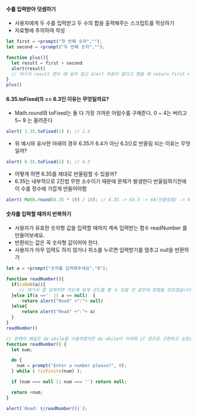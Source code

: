 #### 수를 입력받아 덧셈하기
  * 사용자에게 두 수를 입력받고 두 수의 합을 출력해주는 스크립트를 작성하기
  * 자료형에 주의하여 작성

```js 
let first = +prompt("첫 번째 숫자","");
let second = +prompt("두 번째 숫자","");

function plus(){
  let result = first + second
  alert(result)
  // 여기서 result 변수 에 넣지 않고 alert 부분이 없다고 했을 때 return first + second 이렇게만 작성하고 함수를 호출하면 안되나요?  
}
plus()
```

#### 6.35.toFixed(1) == 6.3인 이유는 무엇일까요?
  * Math.round와 toFixed는 둘 다 가장 가까운 어림수를 구해준다. 0 ~ 4는 버리고 5~ 9 는 올려준다
```js
alert( 1.35.toFixed(1) ); // 1.4
```
  * 위 예시와 유사한 아래의 경우 6.35가 6.4가 아닌 6.3으로 반올림 되는 이유는 무엇일까?
```js
alert( 6.35.toFixed(1) ); // 6.3
```
  * 어떻게 하면 6.35를 제대로 반올림할 수 있을까?
  * 6.35는 내부적으로 2진법 무한 소수이기 때문에 문제가 발생한다 반올림하기전에 이 수를 정수에 가깝게 만들어야함
```js
alert( Math.round(6.35 * 10) / 10); // 6.35 -> 63.5 -> 64(반올림됨) -> 6.4
```

#### 숫자를 입력할 때까지 반복하기
  * 사용자가 유효한 숫자형 값을 입력할 때까지 계속 입력받는 함수 readNumber 를 만들어보세요.
  * 반환되는 값은 꼭 숫자형 값이어야 한다.
  * 사용자가 아무 입력도 하지 않거나 취소를 누르면 입력받기를 멈추고 null을 반환하기

```js
let a = +prompt("숫자를 입력해주세요","0");

function readNumber(){
  if(isNaN(a)){
     // 여기서 잘 입력하면 의도에 맞게 코드를 짤 수 있을 것 같은데 방법을 모르겠습니다... 
  }else if(a =='' || a == null)  {
      return alert("Read" +":"+ null)
  }else{
      return alert("Read" +":"+ a)
  }
}
readNumber()

// 원래의 해답은 do while을 사용하였지만 do while이 어려워 if 문으로 구현하고 싶었습니다
function readNumber() {
  let num;

  do {
    num = prompt("Enter a number please?", 0);
  } while ( !isFinite(num) );

  if (num === null || num === '') return null;

  return +num;
}

alert(`Read: ${readNumber()}`);

```

